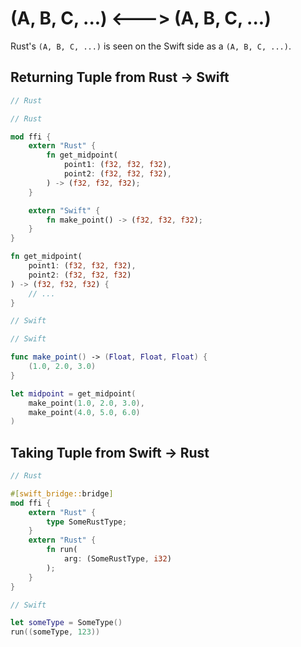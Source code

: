 # (A, B, C, ...) <---> (A, B, C, ...)

Rust's `(A, B, C, ...)` is seen on the Swift side as a `(A, B, C, ...)`.

## Returning Tuple from Rust -> Swift

```rust
// Rust

// Rust

mod ffi {
    extern "Rust" {
        fn get_midpoint(
            point1: (f32, f32, f32),
            point2: (f32, f32, f32),
        ) -> (f32, f32, f32);
    }

    extern "Swift" {
        fn make_point() -> (f32, f32, f32);
    }
}

fn get_midpoint(
    point1: (f32, f32, f32),
    point2: (f32, f32, f32)
) -> (f32, f32, f32) {
    // ...
}
```

```swift
// Swift

// Swift

func make_point() -> (Float, Float, Float) {
    (1.0, 2.0, 3.0)
}

let midpoint = get_midpoint(
    make_point(1.0, 2.0, 3.0),
    make_point(4.0, 5.0, 6.0)
)
```

## Taking Tuple from Swift -> Rust

```rust
// Rust

#[swift_bridge::bridge]
mod ffi {
    extern "Rust" {
        type SomeRustType;
    }
    extern "Rust" {
        fn run(
            arg: (SomeRustType, i32)
        );
    }
}
```

```swift
// Swift

let someType = SomeType()
run((someType, 123))
```
